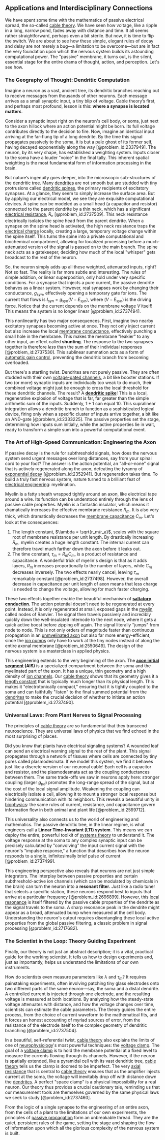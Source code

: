 ## Applications and Interdisciplinary Connections

We have spent some time with the mathematics of passive electrical spread, the so-called [cable theory](@article_id:177115). We have seen how voltage, like a ripple in a long, narrow pond, fades away with distance and time. It all seems rather straightforward, perhaps even a bit sterile. But now, it is time to flip the switch. We are about to see how these simple, elegant rules of decay and delay are not merely a bug—a limitation to be overcome—but are in fact the very foundation upon which the nervous system builds its astounding computational power. The "passive" membrane, it turns out, is the silent, essential stage for the entire drama of thought, action, and perception. Let's see how.

### The Geography of Thought: Dendritic Computation

Imagine a neuron as a vast, ancient tree, its dendritic branches reaching out to receive messages from thousands of other neurons. Each message arrives as a small synaptic input, a tiny blip of voltage. Cable theory’s first, and perhaps most profound, lesson is this: **where a synapse is located matters**.

Consider a synaptic input right on the neuron's cell body, or soma, just next to the axon hillock where an action potential might be born. Its full voltage contributes directly to the decision to fire. Now, imagine an identical input arriving at the far-flung tip of a long dendrite. By the time this signal propagates passively to the soma, it is but a pale ghost of its former self, having decayed exponentially along the way [@problem_id:2337949]. The neuron, by its very shape, has established a weighting system. Inputs closer to the soma have a louder "voice" in the final tally. This inherent spatial weighting is the most fundamental form of information processing in the brain.

But nature’s ingenuity goes deeper, into the microscopic sub-structures of the dendritic tree. Many [dendrites](@article_id:159009) are not smooth but are studded with tiny protrusions called [dendritic spines](@article_id:177778), the primary recipients of excitatory synapses. At a glance, they seem to simply increase the surface area. But by applying our electrical model, we see they are exquisite computational devices. A spine can be modeled as a small head (a capacitor and resistor) connected to the parent dendrite by a thin neck, which has a significant [electrical resistance](@article_id:138454), $R_n$ [@problem_id:2737509]. This neck resistance electrically isolates the spine head from the parent dendrite. When a synapse on the spine head is activated, the high neck resistance traps the [electrical charge](@article_id:274102) locally, creating a large, temporary voltage change within the spine itself. This turns the spine into a private computational and biochemical compartment, allowing for localized processing before a much-attenuated version of the signal is passed on to the main branch. The spine neck acts as a gatekeeper, deciding how much of the local "whisper" gets broadcast to the rest of the neuron.

So, the neuron simply adds up all these weighted, attenuated inputs, right? Not so fast. The reality is far more subtle and interesting. The rules of simple addition, or linear superposition, only hold under very specific conditions. For a synapse that injects a pure current, the passive dendrite behaves as a linear system. However, real synapses work by changing their conductance, $g_{syn}$, effectively opening a temporary gate for ions. The current that flows is $I_{syn} = g_{syn}(V - E_{syn})$, where $(V - E_{syn})$ is the driving force. Notice that the current depends on the membrane voltage $V$ itself! This means the system is no longer linear [@problem_id:2737494].

This nonlinearity has two major consequences. First, imagine two nearby excitatory synapses becoming active at once. They not only inject current but also increase the local [membrane conductance](@article_id:166169), effectively punching a small hole in the membrane. This makes the membrane "leakier" to any other input, an effect called **shunting**. The response to the two synapses together is therefore *less* than the sum of their individual responses [@problem_id:2737530]. This sublinear summation acts as a form of [automatic gain control](@article_id:265369), preventing the dendritic branch from becoming overloaded.

But there's a startling twist. Dendrites are not purely passive. They are often studded with their own [voltage-gated channels](@article_id:143407), a bit like booster stations. If two (or more) synaptic inputs are individually too weak to do much, their combined voltage might just be enough to cross the local threshold for these dendritic channels. The result? A **[dendritic spike](@article_id:165841)**! This is a local, regenerative explosion of voltage that is far, far greater than the simple arithmetic sum of the inputs. Suddenly, $1 + 1$ can equal $10$. This supralinear integration allows a dendritic branch to function as a sophisticated logical device, firing only when a specific cluster of inputs arrive together, a bit like an AND-gate [@problem_id:2333225]. The passive properties set the stage, determining how inputs sum initially, while the active properties lie in wait, ready to transform a simple sum into a powerful computational event.

### The Art of High-Speed Communication: Engineering the Axon

If passive decay is the rule for subthreshold signals, how does the nervous system send urgent messages over long distances, say from your spinal cord to your foot? The answer is the action potential, an "all-or-none" signal that is actively regenerated along the axon, defeating the tyranny of [exponential decay](@article_id:136268) [@problem_id:2352941]. But regeneration takes time. To build a truly fast nervous system, nature turned to a brilliant feat of [electrical engineering](@article_id:262068): myelination.

Myelin is a fatty sheath wrapped tightly around an axon, like electrical tape around a wire. Its function can be understood entirely through the lens of passive cable properties. Myelin is a fantastic insulator, which means it dramatically increases the effective membrane resistance $R_m$. It is also very thick, which dramatically decreases the [membrane capacitance](@article_id:171435) $C_m$. Let's look at the consequences:

1.  The length constant, $\lambda = \sqrt{r_m/r_a}$, scales with the square root of membrane resistance per unit length. By drastically increasing $R_m$, myelin creates a huge length constant. The internal current can therefore travel much farther down the axon before it leaks out.
2.  The time constant, $\tau_m = R_m C_m$, is a product of resistance and capacitance. A wonderful trick of myelin's design is that as it adds layers, $R_m$ increases proportionally to the number of layers, while $C_m$ decreases inversely. The two effects nearly cancel, leaving $\tau_m$ remarkably constant [@problem_id:2737498]. However, the overall decrease in capacitance per unit length of axon means that less charge is needed to change the voltage, allowing for much faster charging.

These two effects together enable the beautiful mechanism of **[saltatory conduction](@article_id:135985)**. The action potential doesn't need to be regenerated at every point. Instead, it is only regenerated at small, exposed gaps in the [myelin](@article_id:152735) called nodes of Ranvier. The signal then travels passively and incredibly quickly down the well-insulated internode to the next node, where it gets a quick active boost before zipping off again. The signal literally "jumps" from node to node. This is not only orders of magnitude faster than continuous propagation in an [unmyelinated axon](@article_id:171870) but also far more energy-efficient, since the [ion pumps](@article_id:168361) only have to work at the tiny nodes instead of along the entire axonal membrane [@problem_id:2550649]. The design of the nervous system is a masterclass in applied physics.

This engineering extends to the very beginning of the axon. The **[axon initial segment](@article_id:150345) (AIS)** is a specialized compartment between the soma and the myelinated part of the axon. It has a unique, thin geometry and a high density of [ion channels](@article_id:143768). Our [cable theory](@article_id:177115) shows that its geometry gives it a [length constant](@article_id:152518) that is typically much longer than its physical length. This makes it "electrotonically compact," ensuring that it is tightly coupled to the soma and can faithfully "listen" to the final summed potential from the [dendrites](@article_id:159009) to make the crucial decision of whether to initiate an action potential [@problem_id:2737490].

### Universal Laws: From Plant Nerves to Signal Processing

The principles of [cable theory](@article_id:177115) are so fundamental that they transcend neuroscience. They are universal laws of physics that we find echoed in the most surprising of places.

Did you know that plants have electrical signaling systems? A wounded leaf can send an electrical warning signal to the rest of the plant. This signal propagates through a network of tissues where cells are connected by tiny pores called plasmodesmata. If we model this system, we find it behaves just like a discrete version of our neuronal cable! Each cell is a capacitor and resistor, and the plasmodesmata act as the coupling conductances between them. The same trade-offs we saw in neurons apply here: stronger coupling (larger $g_{pd}$) promotes the long-range spread of the signal, but at the cost of the local signal amplitude. Weakening the coupling can electrically isolate a cell, allowing it to mount a stronger local response but hindering communication with its neighbors. This reveals a beautiful unity in [biophysics](@article_id:154444): the same rules of current, resistance, and capacitance govern information flow in both animal and plant life [@problem_id:2599712].

This universality also connects us to the world of engineering and mathematics. The passive dendritic tree, in the linear regime, is what engineers call a **Linear Time-Invariant (LTI) system**. This means we can deploy the entire, powerful toolkit of [systems theory](@article_id:265379) to understand it. The voltage response at the soma to any complex synaptic input can be precisely calculated by "convolving" the input current signal with the neuron's "impulse response," a function that describes how the neuron responds to a single, infinitesimally brief pulse of current [@problem_id:2737499].

This engineering perspective also reveals that neurons are not just simple integrators. The interplay between passive properties and certain subthreshold-active ion channels (which can be modulated by chemicals in the brain) can turn the neuron into a **resonant filter**. Just like a radio tuner that selects a specific station, these neurons respond best to inputs that arrive at a particular frequency [@problem_id:2696899]. However, this [local resonance](@article_id:180534) is itself filtered by the passive cable properties of the dendrite as the signal travels to the soma. A sharp resonance peak in the dendrite might appear as a broad, attenuated bump when measured at the cell body. Understanding the neuron's output requires disentangling these local active properties from the global passive filtering, a classic problem in signal processing [@problem_id:2717682].

### The Scientist in the Loop: Theory Guiding Experiment

Finally, our theory is not just an abstract description; it is a vital, practical guide for the working scientist. It tells us how to design experiments and, just as importantly, helps us understand the limitations of our own instruments.

How do scientists even measure parameters like $\lambda$ and $\tau_m$? It requires painstaking experiments, often involving patching tiny glass electrodes onto two different parts of the same neuron—say, the soma and a distal dendrite. A controlled current is injected through one electrode, and the resulting voltage is measured at both locations. By analyzing how the steady-state voltage attenuates with distance, and how the voltage changes over time, scientists can estimate the cable parameters. The theory guides the entire process, from the choice of current waveform to the mathematical fits, and it forces an honest accounting of myriad sources of error, from the resistance of the electrode itself to the complex geometry of dendritic branching [@problem_id:2737504].

In a beautiful, self-referential twist, [cable theory](@article_id:177115) also explains the limits of one of [neurophysiology](@article_id:140061)'s most powerful techniques: the [voltage clamp](@article_id:263605). The goal of a [voltage clamp](@article_id:263605) is to hold the membrane potential at a fixed level to measure the currents flowing through its channels. However, if the neuron is spatially extended, like a pyramidal cell with its vast dendritic tree, [cable theory](@article_id:177115) tells us the clamp is doomed to be imperfect. The very [axial resistance](@article_id:177162) that is central to [cable theory](@article_id:177115) ensures that as the amplifier injects current at the soma, the voltage will inevitably drop off with distance down the [dendrites](@article_id:159009). A perfect "space clamp" is a physical impossibility for a real neuron. Our theory thus provides a crucial cautionary tale, reminding us that our measurement tools are themselves governed by the same physical laws we seek to study [@problem_id:2737460].

From the logic of a single synapse to the engineering of an entire axon, from the cells of a plant to the limitations of our own experiments, the principles of [passive propagation](@article_id:195112) form an unbreakable thread. They are the quiet, persistent rules of the game, setting the stage and shaping the flow of information upon which all the glorious complexity of the nervous system is built.